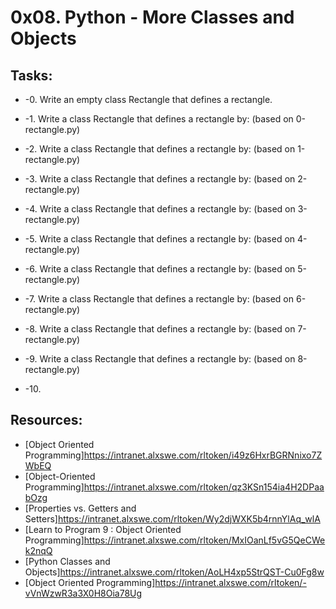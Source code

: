 # 0x08. Python - More Classes and Objects 

## Tasks:
* -0. Write an empty class Rectangle that defines a rectangle.

* -1. Write a class Rectangle that defines a rectangle by: (based on 0-rectangle.py) 

* -2. Write a class Rectangle that defines a rectangle by: (based on 1-rectangle.py)

* -3. Write a class Rectangle that defines a rectangle by: (based on 2-rectangle.py)

* -4. Write a class Rectangle that defines a rectangle by: (based on 3-rectangle.py)

* -5. Write a class Rectangle that defines a rectangle by: (based on 4-rectangle.py)

* -6. Write a class Rectangle that defines a rectangle by: (based on 5-rectangle.py)

* -7. Write a class Rectangle that defines a rectangle by: (based on 6-rectangle.py)

* -8. Write a class Rectangle that defines a rectangle by: (based on 7-rectangle.py)

* -9. Write a class Rectangle that defines a rectangle by: (based on 8-rectangle.py)

* -10.

## Resources:
* [Object Oriented Programming]https://intranet.alxswe.com/rltoken/i49z6HxrBGRNnixo7ZWbEQ
* [Object-Oriented Programming]https://intranet.alxswe.com/rltoken/qz3KSn154ia4H2DPaabOzg
* [Properties vs. Getters and Setters]https://intranet.alxswe.com/rltoken/Wy2djWXK5b4rnnYlAq_wlA
* [Learn to Program 9 : Object Oriented Programming]https://intranet.alxswe.com/rltoken/MxIOanLf5vG5QeCWek2nqQ
* [Python Classes and Objects]https://intranet.alxswe.com/rltoken/AoLH4xp5StrQST-Cu0Fg8w
* [Object Oriented Programming]https://intranet.alxswe.com/rltoken/-vVnWzwR3a3X0H8Oia78Ug
